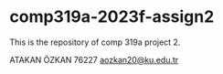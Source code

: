 # comp319a-2023f-assign2

This is the repository of comp 319a project 2.

ATAKAN ÖZKAN 76227 aozkan20@ku.edu.tr
